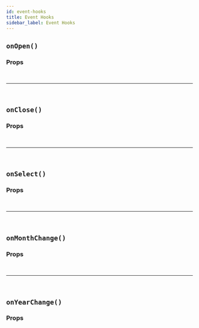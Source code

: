 ```yaml
---
id: event-hooks
title: Event Hooks
sidebar_label: Event Hooks
---
```


## `onOpen()`

### Props

<br />

---

<br />

## `onClose()`

### Props

<br />

---

<br />

## `onSelect()`

### Props

<br />

---

<br />

## `onMonthChange()`

### Props

<br />

---

<br />

## `onYearChange()`

### Props